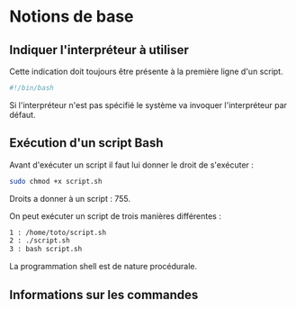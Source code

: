 # Notions de base

## Indiquer l'interpréteur à utiliser
Cette indication doit toujours être présente à la première ligne d'un script.
```Bash
#!/bin/bash
```

Si l'interpréteur n'est pas spécifié le système va invoquer l'interpréteur par défaut.

## Exécution d'un script Bash

Avant d'exécuter un script il faut lui donner le droit de s'exécuter :
```Bash
sudo chmod +x script.sh
```

Droits a donner à un script : 755.


On peut exécuter un script de trois manières différentes :
```Bash
1 : /home/toto/script.sh
2 : ./script.sh
3 : bash script.sh
```

La programmation shell est de nature procédurale.

## Informations sur les commandes

